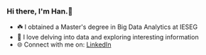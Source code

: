 ### Hi there, I'm Han.:wave:

- :shamrock: I obtained a Master's degree in Big Data Analytics at IESEG
- :rainbow: I love delving into data and exploring interesting information
- :globe_with_meridians: Connect with me on: [LinkedIn](https://www.linkedin.com/in/nguyet-han-nguyen-a333a71ab/)


